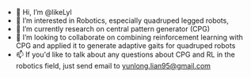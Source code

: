 - 👋 Hi, I’m @likeLyl
- 👀 I’m interested in Robotics, especially quadruped legged robots, 
- 🌱 I’m currently research on central pattern generator (CPG)
- 💞️ I’m looking to collaborate on combining reinforcement learning with CPG and applied it to generate adaptive gaits for quadruped robots
- 📫 If you'd like to talk about any questions about CPG and RL in the robotics field, just send email to yunlong.lian95@gmail.com

<!---
likeLyl/likeLyl is a ✨ special ✨ repository because its `README.md` (this file) appears on your GitHub profile.
You can click the Preview link to take a look at your changes.
--->
